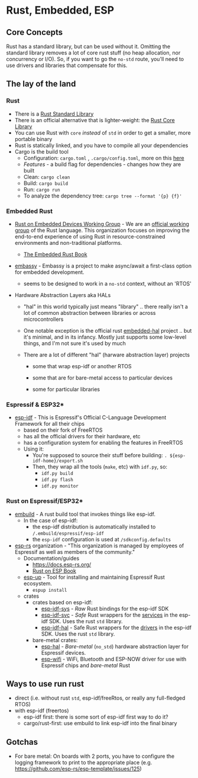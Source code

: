 # Rust, Embedded, ESP

## Core Concepts

Rust has a standard library, but can be used without it.  Omitting the standard library removes a lot of core rust stuff (no heap allocation, nor concurrency or I/O).  So, if you want to go the `no-std` route, you'll need to use drivers and libraries that compensate for this.

## The lay of the land

### Rust

- There is a [Rust Standard Library](https://doc.rust-lang.org/std/)
- There is an official alternative that is lighter-weight: the [Rust Core Library](https://doc.rust-lang.org/core/)
- You can use Rust with `core` *instead* of `std` in order to get a smaller, more portable binary
- Rust is statically linked, and you have to compile all your dependencies
- Cargo is the build tool
  - Configuration: `cargo.toml` , `.cargo/config.toml`, more on this [here](https://doc.rust-lang.org/cargo/reference/config.html)
  - *Features* - a build flag for dependencies - changes how they are built
  - Clean: `cargo clean` 
  - Build: `cargo build`
  - Run: `cargo run`
  - To analyze the dependency tree: `cargo tree --format '{p} {f}'`

### Embedded Rust

- [Rust on Embedded Devices Working Group](https://github.com/rust-embedded) - We are an [official working group](https://www.rust-lang.org/governance/wgs/embedded) of the Rust language. This organization focuses on improving the end-to-end experience of using Rust in resource-constrained environments and non-traditional platforms.

  - [The Embedded Rust Book](https://docs.rust-embedded.org/book/index.html)

- [embassy](https://embassy.dev/) - Embassy is a project to make async/await a first-class option for embedded development.

  - seems to be designed to work in a `no-std` context, without an 'RTOS'

- Hardware Abstraction Layers aka HALs

  - "hal" in this world typically just means "library" .. there really isn't a lot of common abstraction between libraries or across microcontrollers

  - One notable exception is the official rust [embedded-hal](https://github.com/rust-embedded/embedded-hal) project .. but it's minimal, and in its infancy.  Mostly just supports some low-level things, and I'm not sure it's used by much

  - There are a lot of different "hal" (harware abstraction layer) projects

    - some that wrap esp-idf or another RTOS

    - some that are for bare-metal access to particular devices

    - some for particular libraries

### Espressif & ESP32*

- [esp-idf](https://idf.espressif.com/)  - This is Espressif's Official C-Language Development Framework for all their chips
  - based on their fork of FreeRTOS
  - has all the official drivers for their hardware, etc
  - has a configuration system for enabling the features in FreeRTOS
  - Using it:
    - You're supposed to source their stuff before building: `. ${esp-idf-home}/export.sh`
    - Then, they wrap all the tools (`make`, etc) with `idf.py`, so:
      - `idf.py build`
      - `idf.py flash`
      - `idf.py monitor`

### Rust on Espressif/ESP32*

- [embuild](https://github.com/esp-rs/embuild) - A rust build tool that invokes things like esp-idf.  
  - In the case of esp-idf:
    - the esp-idf distribution is automatically installed to `/.embuild/espressif/esp-idf`
    - the `esp-idf` configuration is used at `/sdkconfig.defaults`
- [esp-rs](https://github.com/esp-rs/) organization - "This organization is managed by employees of Espressif as well as members of the community."
  - Documentation/guides
    - https://docs.esp-rs.org/
    - [Rust on ESP Book](https://docs.esp-rs.org/book/)
  - [esp-up](https://github.com/esp-rs/espup) - Tool for installing and maintaining Espressif Rust ecosystem.
    - `espup install`
  - crates
    - crates based on esp-idf:
      - [esp-idf-sys]() - *Raw* Rust bindings for the esp-idf SDK
      - [esp-idf-svc](https://github.com/esp-rs/esp-idf-svc) - *Safe* Rust wrappers for the <u>services</u> in the esp-idf SDK.  Uses the rust `std` library.
      - [esp-idf-hal](https://github.com/esp-rs/esp-idf-hal) - Safe Rust wrappers for the <u>drivers</u> in the esp-idf SDK.  Uses the rust `std` library.
    - bare-metal crates:
      - [esp-hal](https://github.com/esp-rs/esp-hal) - *Bare-metal* (`no_std`) hardware abstraction layer for Espressif devices.
      - [esp-wifi](https://github.com/esp-rs/esp-wifi?tab=readme-ov-file) -  WiFi, Bluetooth and ESP-NOW driver for use with Espressif chips and *bare-metal* Rust

## Ways to use run rust

- direct (i.e. without rust `std`, esp-idf/freeRtos, or really any full-fledged RTOS)
- with esp-idf (freertos)
  - esp-idf first: there is some sort of esp-idf first way to do it?
  - cargo/rust-first: use embuild to link esp-idf into the final binary

##  Gotchas

- For bare metal: On boards with 2 ports, you have to configure the logging framework to print to the appropriate place (e.g. https://github.com/esp-rs/esp-template/issues/125)